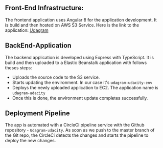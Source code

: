 ## Front-End Infrastructure:

The frontend application uses Angular 8 for the application development.
It is build and then hosted on AWS S3 Service. Here is the link to the application: [Udagram](http://udagram-fe.s3-website-us-east-1.amazonaws.com/)

## BackEnd-Application

The backend application is developed using Express with TypeScript. 
It is build and then uploaded to a Elastic Beanstalk application with follows theses steps:
* Uploads the source code to the S3 service.
* Starts updating the environment. In our case it's `udagram-udacity-env`
* Deploys the newly uploaded application to EC2. The application name is `udagram-udacity`
* Once this is done, the environment update completes successfully.

## Deployment Pipeline

The app is automated with a CircleCi pipeline service with the Github repository - `Udagram-udacity`.
As soon as we push to the master branch of the Git repo, the CircleCi detects the changes and starts the pipeline to deploy the new changes.